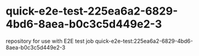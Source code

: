 # quick-e2e-test-225ea6a2-6829-4bd6-8aea-b0c3c5d449e2-3
repository for use with E2E test job quick-e2e-test:225ea6a2-6829-4bd6-8aea-b0c3c5d449e2-3
